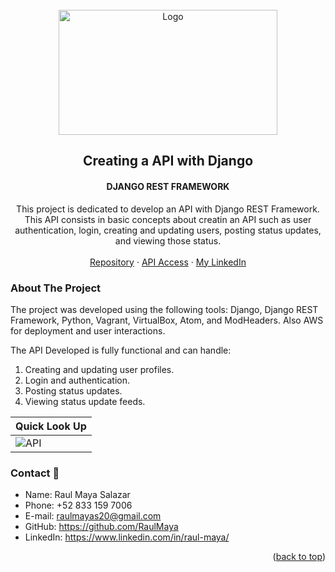 <!-- PROJECT LOGO -->
<br />
<div align="center">
  <a href="https://raulmaya.github.io/Data-Visualization/">
    <img src="static/restDjango.png" alt="Logo" width="350" height="200">
  </a>

  <h2 align="center">Creating a API with Django</h2>
  <h4 align="center">DJANGO REST FRAMEWORK</h4>

  <p align="center">
This project is dedicated to develop an API with Django REST Framework. This API consists in basic concepts about creatin an API such as user authentication, login, creating and updating users, posting status updates, and viewing those status.
    <br />
    <br />
    <a href="https://github.com/RaulMaya/Profiles-Rest-API">Repository</a>    
    ·
    <a href="http://ec2-34-238-152-150.compute-1.amazonaws.com/api/">API Access</a>
    ·
    <a href="https://www.linkedin.com/in/raul-maya/">My LinkedIn</a>

  </p>
</div>

<!-- ABOUT THE PROJECT -->
### About The Project

The project was developed using the following tools: Django, Django REST Framework, Python, Vagrant, VirtualBox, Atom, and ModHeaders. Also AWS for deployment and user interactions.

The API Developed is fully functional and can handle:
1. Creating and updating user profiles.
2. Login and authentication.
3. Posting status updates.
4. Viewing status update feeds.


|<center>  Quick Look Up  </center>|
| --- |
| ![API](static/output.jpg) |



### Contact :iphone:

* Name: Raul Maya Salazar
* Phone: +52 833 159 7006
* E-mail: raulmayas20@gmail.com
* GitHub: https://github.com/RaulMaya
* LinkedIn: https://www.linkedin.com/in/raul-maya/

<p align="right">(<a href="#top">back to top</a>)</p>
